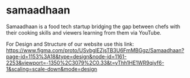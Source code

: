 # samaadhaan
Samaadhaan is a food tech startup bridging the gap between chefs with their cooking skills and viewers learning from them via YouTube.

For Design and Structure of our website use this link: https://www.figma.com/proto/USvbglEZjsTB3U6FmMBGgz/Samaadhaan?page-id=1153%3A18&type=design&node-id=1161-2253&viewport=-1350%2C3079%2C0.33&t=yThh1HE1WR9qiyf6-1&scaling=scale-down&mode=design
